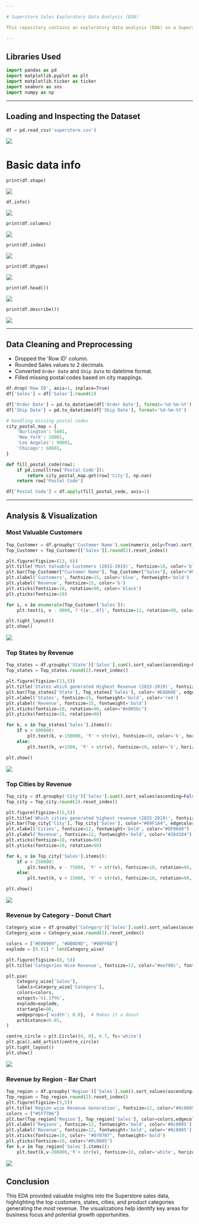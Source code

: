 ```yaml
---

# Superstore Sales Exploratory Data Analysis (EDA)

This repository contains an exploratory data analysis (EDA) on a Superstore Sales dataset spanning from 2015 to 2019. The goal is to analyze sales data by customers, states, cities, and product categories, visualizing the highest revenue generators.

---
```


## Libraries Used

```python
import pandas as pd
import matplotlib.pyplot as plt
import matplotlib.ticker as ticker
import seaborn as sns
import numpy as np
```

---

## Loading and Inspecting the Dataset

```python
df = pd.read_csv('superstore.csv')
```
![](https://github.com/Its-Deepak-Choudhary/superstore/blob/master/images/Load_csv.png)
# Basic data info
```
print(df.shape)
```
![](https://github.com/Its-Deepak-Choudhary/superstore/blob/master/images/shape.png)
```
df.info()
```
![](https://github.com/Its-Deepak-Choudhary/superstore/blob/master/images/info.png)
```
print(df.columns)
```
![](https://github.com/Its-Deepak-Choudhary/superstore/blob/master/images/columns.png)
```
print(df.index)
```
![](https://github.com/Its-Deepak-Choudhary/superstore/blob/master/images/index.png)
```
print(df.dtypes)
```
![](https://github.com/Its-Deepak-Choudhary/superstore/blob/master/images/dtypes.png)
```
print(df.head())
```
![](https://github.com/Its-Deepak-Choudhary/superstore/blob/master/images/head.png)
```
print(df.describe())
```
![](https://github.com/Its-Deepak-Choudhary/superstore/blob/master/images/describe.png)

---

## Data Cleaning and Preprocessing

* Dropped the 'Row ID' column.
* Rounded Sales values to 2 decimals.
* Converted `Order Date` and `Ship Date` to datetime format.
* Filled missing postal codes based on city mappings.

```python
df.drop('Row ID', axis=1, inplace=True)
df['Sales'] = df['Sales'].round(2)

df['Order Date'] = pd.to_datetime(df['Order Date'], format='%d-%m-%Y')
df['Ship Date'] = pd.to_datetime(df['Ship Date'], format='%d-%m-%Y')

# Handling missing postal codes
city_postal_map = {
    'Burlington': 5401,
    'New York': 10001,
    'Los Angeles': 90001,
    'Chicago': 60601,
}

def fill_postal_code(row):
    if pd.isnull(row['Postal Code']):
        return city_postal_map.get(row['City'], np.nan)
    return row['Postal Code']

df['Postal Code'] = df.apply(fill_postal_code, axis=1)
```

---

## Analysis & Visualization

### Most Valuable Customers

```python
Top_Customer = df.groupby('Customer Name').sum(numeric_only=True).sort_values('Sales', ascending=False).head(20)
Top_Customer = Top_Customer[['Sales']].round(2).reset_index()

plt.figure(figsize=(13, 6))
plt.title('Most Valuable Customers (2015-2019)', fontsize=18, color='blue', fontweight='bold')
plt.bar(Top_Customer["Customer Name"], Top_Customer["Sales"], color="#9C9208", edgecolor='green', linewidth=1)
plt.xlabel('Customers', fontsize=15, color='blue', fontweight='bold')
plt.ylabel('Revenue', fontsize=15, color='b')
plt.xticks(fontsize=10, rotation=90, color='black')
plt.yticks(fontsize=10)

for i, v in enumerate(Top_Customer['Sales']):
    plt.text(i, v - 8000, f'₹{v:,.0f}', fontsize=12, rotation=90, color='w', horizontalalignment='center')

plt.tight_layout()
plt.show()
```
![](https://github.com/Its-Deepak-Choudhary/superstore/blob/master/images/most_valuablecustomer_graph.png)

### Top States by Revenue

```python
Top_states = df.groupby('State')['Sales'].sum().sort_values(ascending=False).head(20)
Top_states = Top_states.round(2).reset_index()

plt.figure(figsize=(13,5))
plt.title('States which generated Highest Revenue (2015-2019)', fontsize=18, color='Red', fontweight='bold')
plt.bar(Top_states['State'], Top_states['Sales'], color='#E8860E', edgecolor='red', linewidth=1)
plt.xlabel('States', fontsize=15, fontweight='bold', color='red')
plt.ylabel('Revenue', fontsize=15, fontweight='bold')
plt.xticks(fontsize=10, rotation=90, color="#e005bc")
plt.yticks(fontsize=10, rotation=90)

for k, v in Top_states['Sales'].items():
    if v > 400000:
        plt.text(k, v-150000, '₹' + str(v), fontsize=10, color='k', horizontalalignment='center', rotation=90)
    else:
        plt.text(k, v+1500, '₹' + str(v), fontsize=10, color='k', horizontalalignment='center', rotation=90)

plt.show()
```
![](https://github.com/Its-Deepak-Choudhary/superstore/blob/master/images/witchstatesgethighestrevenue_graph.png)

### Top Cities by Revenue

```python
Top_city = df.groupby('City')['Sales'].sum().sort_values(ascending=False).head(20)
Top_city = Top_city.round(2).reset_index()

plt.figure(figsize=(15,5))
plt.title('Which cities generated highest revenue (2015-2019)', fontsize=15, color='purple')
plt.bar(Top_city['City'], Top_city['Sales'], color="#09F1A4", edgecolor="#010A06E8", linewidth=1)
plt.xlabel('Cities', fontsize=12, fontweight='bold', color="#DF0660")
plt.ylabel('Revenue', fontsize=12, fontweight='bold', color="#26d104")
plt.xticks(fontsize=10, rotation=90)
plt.yticks(fontsize=10, rotation=90)

for k, v in Top_city['Sales'].items():
    if v > 250000:
        plt.text(k, v - 75000, '₹' + str(v), fontsize=10, rotation=90, color='k', horizontalalignment='center')
    else:
        plt.text(k, v + 15000, '₹' + str(v), fontsize=10, rotation=90, color='k', horizontalalignment='center')

plt.show()
```
![](https://github.com/Its-Deepak-Choudhary/superstore/blob/master/images/cities_graph.png) 

### Revenue by Category - Donut Chart

```python
Category_wise = df.groupby('Category')['Sales'].sum().sort_values(ascending=False)
Category_wise = Category_wise.round(2).reset_index()

colors = ["#E00909", "#DB0D9D", "#00FF0D"]
explode = [0.01] * len(Category_wise)

plt.figure(figsize=(8, 5))
plt.title('Categories Wise Revenue', fontsize=12, color="#ee790c", fontweight='bold')

plt.pie(
    Category_wise['Sales'],
    labels=Category_wise['Category'],
    colors=colors,
    autopct='%1.1f%%',
    explode=explode,
    startangle=90,
    wedgeprops={'width': 0.8},  # Makes it a donut
    pctdistance=0.85,
)

centre_circle = plt.Circle((0, 0), 0.7, fc='white')
plt.gca().add_artist(centre_circle)
plt.tight_layout()
plt.show()
```
![](https://github.com/Its-Deepak-Choudhary/superstore/blob/master/images/circle_graph.png)


### Revenue by Region - Bar Chart
```python
Top_region = df.groupby('Region')['Sales'].sum().sort_values(ascending=False)
Top_region = Top_region.round(2).reset_index()
plt.figure(figsize=(5,5))
plt.title('Region wise Revenue Generation', fontsize=12, color="#0c0805", fontweight='bold')
colors = ["#5f7706"]
plt.bar(Top_region['Region'], Top_region['Sales'], color=colors,edgecolor='black',linewidth=1)
plt.xlabel('Regions', fontsize=12, fontweight='bold', color='#0c0805')
plt.ylabel('Revenue', fontsize=12, fontweight='bold', color='#0c0805')
plt.xticks(fontsize=10, color= "#070707", fontweight='bold')
plt.yticks(fontsize=10, color="#0c0805")
for k,v in Top_region['Sales'].items():
    plt.text(k,v-200000,'₹'+ str(v), fontsize=10, color='white', horizontalalignment='center', rotation=90,fontweight='bold');
```
![](https://github.com/Its-Deepak-Choudhary/superstore/blob/master/images/Region_graph.png)

## Conclusion
This EDA provided valuable insights into the Superstore sales data, highlighting the top customers, states, cities, and product categories generating the most revenue. The visualizations help identify key areas for business focus and potential growth opportunities.



